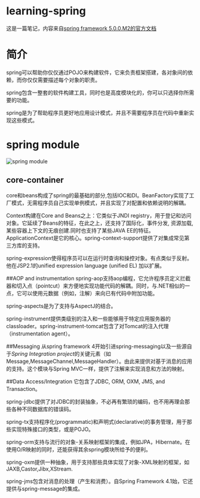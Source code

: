 # learning-spring

这是一篇笔记，内容来自[spring framework 5.0.0.M2的官方文档](http://docs.spring.io/spring/docs/5.0.0.M2/spring-framework-reference/htmlsingle/)

# 简介
spring可以帮助你仅仅通过POJO来构建软件，它来负责框架搭建，各对象间的依赖，而你仅仅需要描述每个对象的职责。

spring包含一整套的软件构建工具，同时也是高度模块化的，你可以只选择你所需要的功能。

spring是为了帮助程序员更好地应用设计模式，并且不需要程序员在代码中重新实现这些模式。

# spring module
![spring module](http://docs.spring.io/spring/docs/5.0.0.M2/spring-framework-reference/htmlsingle/images/spring-overview.png "来自http://docs.spring.io/spring/docs/5.0.0.M2/spring-framework-reference/")

## core-container
core和beans构成了spring的最基础的部分,包括IOC和DI。BeanFactory实现了工厂模式，无需程序员自己实现单例模式，并且实现了对配置和依赖说明的解耦。

Context构建在Core and Beans之上：它类似于JNDI registry，用于登记和访问对象。它延续了Beans的特征，在此之上，还支持了国际化，事件分发, 资源加载, 某些容器上下文的无痕创建.同时也支持了某些JAVA EE的特征。ApplicationContext是它的核心。spring-context-support提供了对集成常见第三方库的支持。

spring-expression使得程序员可以在运行时查询和操控对象。有点类似于反射。他在JSP2.1的unified expression language (unified EL) 加以扩展。

##AOP and instrumentation
spring-aop支持aop编程，它允许程序员定义拦截器和切入点（pointcut）来方便地实现功能代码的解耦。同时，与.NET相似的一点，它可以使用元数据（例如，注解）来向已有代码中附加功能。

spring-aspects是为了支持与AspectJ的结合。

spring-instrument提供类级别的注入和一些能够用于特定应用服务器的classloader。spring-instrument-tomcat包含了对Tomcat的注入代理（instrumentation agent）。

##Messaging
从spring framework 4开始引进spring-messaging以及一些源自于*Spring Integration project*的关键元素（如Message,MessageChannel,MessageHandler）。由此来提供对基于消息的应用的支持。这个模块与Spring MVC一样，提供了注解来实现消息和方法的映射。

##Data Access/Integration
它包含了JDBC, ORM, OXM, JMS, and Transaction。

spring-jdbc提供了对JDBC的封装抽象，不必再有繁琐的编码，也不用再理会那些各种不同数据库的错误码。

spring-tx支持程序化(programmatic)和声明式(declarative)的事务管理，用于那些实现特殊接口的类型，或是POJO。

spring-orm支持与流行的对象-关系映射框架的集成，例如JPA，Hibernate。在使用O/R映射的同时，还能获得其余spring模块所给予的便利。

spring-oxm提供一种抽象，用于支持那些具体实现了对象-XML映射的框架，如JAXB,Castor,Jibx,XStream.

spring-jms包含对消息的处理（产生和消费）。自Spring Framework 4.1始，它还提供与spring-message的集成。



